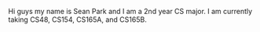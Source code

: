 Hi guys my name is Sean Park and I am a 2nd year CS major. I am currently taking CS48, CS154, CS165A, and CS165B.

